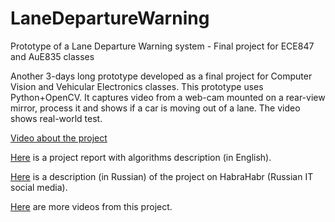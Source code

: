 LaneDepartureWarning
====================

Prototype of a Lane Departure Warning system - Final project for ECE847 and AuE835 classes

Another 3-days long prototype developed as a final project for Computer Vision and Vehicular Electronics classes. This prototype uses Python+OpenCV. It captures video from a web-cam mounted on a rear-view mirror, process it and shows if a car is moving out of a lane. The video shows real-world test.

<a href="http://youtu.be/c29F3JTfU70">Video about the project</a>

<a href="https://github.com/Akson/LaneDepartureWarning/blob/master/ECE847_Final_Report_Konobrytskyi_Dima.pdf?raw=true">Here</a> is a project report with algorithms description (in English).

<a href="http://habrahabr.ru/post/136294/">Here</a> is a description (in Russian) of the project on HabraHabr (Russian IT social media).

<a href="http://dkonobr-projects.blogspot.com/2013/03/lane-departure-warning-prototype.html">Here</a> are more videos from this project.
